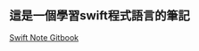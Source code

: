## 這是一個學習swift程式語言的筆記

[Swift Note Gitbook](https://yunhanss-organization.gitbook.io/swift-bi-ji/~/changes/EOuJDNGzR0XB2CbnzLwo/)
